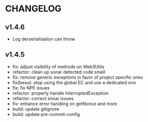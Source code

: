 # CHANGELOG

## v1.4.6

* Log derserialisation can throw

## v1.4.5

* fix: adjust visibility of methods on Web3Utils
* refactor: clean up sonar detected code smell
* fix: remove generic exceptions in favor of project specific ones
* fix(besu): stop using the global EC and use a dedicated one
* fix: fix NPE issues
* refactor: properly handle InterruptedException
* refactor: correct sonar issues
* fix: enhance error handling on getNonce and more
* build: update gitignore
* build: update pre-commit-config


